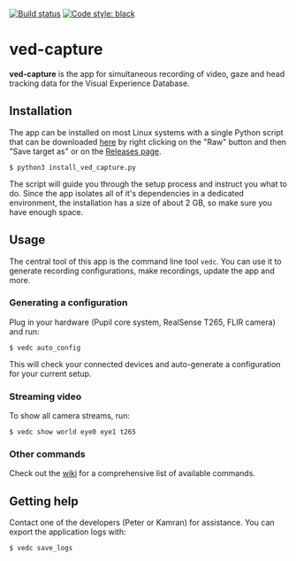 [![Build status](https://github.com/vedb/ved-capture/workflows/build/badge.svg)](https://github.com/vedb/ved-capture/actions)
[![Code style: black](https://img.shields.io/badge/code%20style-black-000000.svg)](https://github.com/psf/black)


# ved-capture

**ved-capture** is the app for simultaneous recording of video, gaze and head
tracking data for the Visual Experience Database.
 
## Installation

The app can be installed on most Linux systems with a single Python script that
can be downloaded [here](https://github.com/vedb/ved-capture/blob/master/installer/install_ved_capture.py) 
by right clicking on the "Raw" button and then "Save target as" 
or on the [Releases page](https://github.com/vedb/ved-capture/releases). 

    $ python3 install_ved_capture.py
    
The script will guide you through the setup process and instruct you what to 
do. Since the app isolates all of it's dependencies in a dedicated
environment, the installation has a size of about 2 GB, so make sure you 
have enough space.
 
## Usage

The central tool of this app is the command line tool `vedc`. You can use it
to generate recording configurations, make recordings, update the app and more.
 
### Generating a configuration

Plug in your hardware (Pupil core system, RealSense T265, FLIR camera) and run:

    $ vedc auto_config
    
This will check your connected devices and auto-generate a configuration for 
your current setup.

### Streaming video

To show all camera streams, run:

    $ vedc show world eye0 eye1 t265

### Other commands

Check out the [wiki](https://github.com/vedb/ved-capture/wiki) for a 
comprehensive list of available commands.

## Getting help

Contact one of the developers (Peter or Kamran) for assistance. You can export
the application logs with:

    $ vedc save_logs
